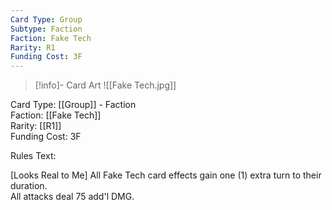 ```yaml
---
Card Type: Group
Subtype: Faction
Faction: Fake Tech
Rarity: R1
Funding Cost: 3F
---
```

> [!info]- Card Art
> ![[Fake Tech.jpg]]

Card Type: [[Group]] - Faction  
Faction: [[Fake Tech]]  
Rarity: [[R1]]  
Funding Cost: 3F  

Rules Text:  

[Looks Real to Me] All Fake Tech card effects gain one (1) extra turn to their duration.  
All attacks deal 75 add'l DMG.  